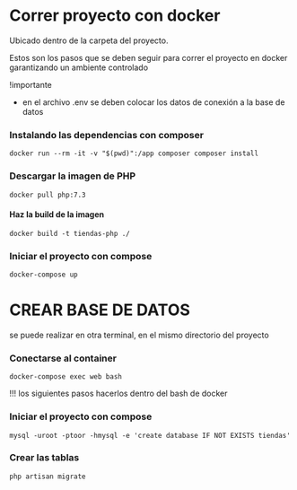 # Correr proyecto con docker

Ubicado dentro de la carpeta del proyecto.

Estos son los pasos que se deben seguir para correr el proyecto en docker garantizando un ambiente controlado

!importante

- en el archivo .env se deben colocar los datos de conexión a la base de datos

### Instalando las dependencias con composer
```
docker run --rm -it -v "$(pwd)":/app composer composer install
```

### Descargar la imagen de PHP
```
docker pull php:7.3
```
#### Haz la build de la imagen
```
docker build -t tiendas-php ./
```

### Iniciar el proyecto con compose
```
docker-compose up
```


# CREAR BASE DE DATOS

se puede realizar en otra terminal, en el mismo directorio del proyecto

### Conectarse al container
```
docker-compose exec web bash
```

!!! los siguientes pasos hacerlos dentro del bash de docker

### Iniciar el proyecto con compose
```
mysql -uroot -ptoor -hmysql -e 'create database IF NOT EXISTS tiendas'
```
### Crear las tablas
```
php artisan migrate
```